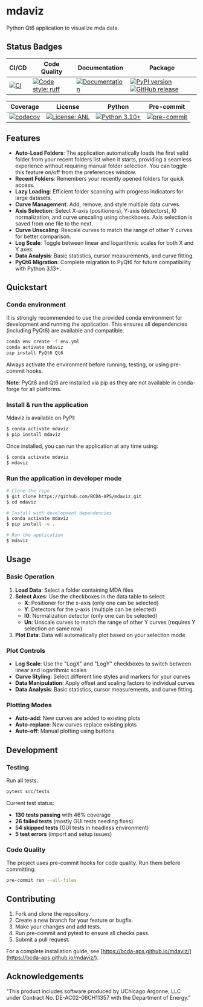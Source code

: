 # mdaviz

Python Qt6 application to visualize mda data.

## Status Badges

CI/CD | Code Quality | Documentation | Package
--- | --- | --- | ---
[![CI](https://github.com/BCDA-APS/mdaviz/workflows/CI/badge.svg)](https://github.com/BCDA-APS/mdaviz/actions/workflows/ci.yml) | [![Code style: ruff](https://img.shields.io/badge/code%20style-ruff-000000.svg)](https://github.com/astral-sh/ruff) | [![Documentation](https://img.shields.io/badge/docs-GitHub%20Pages-blue.svg)](https://bcda-aps.github.io/mdaviz/) | [![PyPI version](https://badge.fury.io/py/mdaviz.svg?cache=1)](https://badge.fury.io/py/mdaviz) [![GitHub release](https://img.shields.io/github/release/BCDA-APS/mdaviz.svg)](https://github.com/BCDA-APS/mdaviz/releases)

Coverage | License | Python | Pre-commit
--- | --- | --- | ---
[![codecov](https://codecov.io/gh/BCDA-APS/mdaviz/branch/main/graph/badge.svg)](https://codecov.io/gh/BCDA-APS/mdaviz) | [![License: ANL](https://img.shields.io/badge/License-ANL-brightgreen.svg)](LICENSE.txt) | [![Python 3.10+](https://img.shields.io/badge/python-3.10+-blue.svg)](https://www.python.org/downloads/) | [![pre-commit](https://img.shields.io/badge/pre--commit-enabled-brightgreen?logo=pre-commit&logoColor=white)](https://github.com/pre-commit/pre-commit)

## Features

- **Auto-Load Folders**: The application automatically loads the first valid folder from your recent folders list when it starts, providing a seamless experience without requiring manual folder selection. You can toggle this feature on/off from the preferences window.
- **Recent Folders**: Remembers your recently opened folders for quick access.
- **Lazy Loading**: Efficient folder scanning with progress indicators for large datasets.
- **Curve Management**: Add, remove, and style multiple data curves.
- **Axis Selection**: Select X-axis (positioners), Y-axis (detectors), I0 normalization, and curve unscaling using checkboxes. Axis selection is saved from one file to the next.
- **Curve Unscaling**: Rescale curves to match the range of other Y curves for better comparison.
- **Log Scale**: Toggle between linear and logarithmic scales for both X and Y axes.
- **Data Analysis**: Basic statistics, cursor measurements, and curve fitting.
- **PyQt6 Migration**: Complete migration to PyQt6 for future compatibility with Python 3.13+.

## Quickstart

### Conda environment
It is strongly recommended to use the provided conda environment for development and running the application. This ensures all dependencies (including PyQt6) are available and compatible.

```bash
conda env create -f env.yml
conda activate mdaviz
pip install PyQt6 Qt6
```

Always activate the environment before running, testing, or using pre-commit hooks.

**Note**: PyQt6 and Qt6 are installed via pip as they are not available in conda-forge for all platforms.

### Install & run the application

Mdaviz is available on PyPI:
```bash
$ conda activate mdaviz
$ pip install mdaviz
```

Once installed, you can run the application at any time using:
```bash
$ conda activate mdaviz
$ mdaviz
```

### Run the application in developer mode

```bash
# Clone the repo
$ git clone https://github.com/BCDA-APS/mdaviz.git
$ cd mdaviz

# Install with development dependencies
$ conda activate mdaviz
$ pip install -e .

# Run the application
$ mdaviz
```

## Usage

### Basic Operation

1. **Load Data**: Select a folder containing MDA files
2. **Select Axes**: Use the checkboxes in the data table to select:
   - **X**: Positioner for the x-axis (only one can be selected)
   - **Y**: Detectors for the y-axis (multiple can be selected)
   - **I0**: Normalization detector (only one can be selected)
   - **Un**: Unscale curves to match the range of other Y curves (requires Y selection on same row)
3. **Plot Data**: Data will automatically plot based on your selection mode

### Plot Controls

- **Log Scale**: Use the "LogX" and "LogY" checkboxes to switch between linear and logarithmic scales
- **Curve Styling**: Select different line styles and markers for your curves
- **Data Manipulation**: Apply offset and scaling factors to individual curves
- **Data Analysis**: Basic statistics, cursor measurements, and curve fitting.

### Plotting Modes

- **Auto-add**: New curves are added to existing plots
- **Auto-replace**: New curves replace existing plots
- **Auto-off**: Manual plotting using buttons

## Development

### Testing

Run all tests:
```bash
pytest src/tests
```

Current test status:
- **130 tests passing** with 46% coverage
- **26 failed tests** (mostly GUI tests needing fixes)
- **54 skipped tests** (GUI tests in headless environment)
- **5 test errors** (import and setup issues)

### Code Quality

The project uses pre-commit hooks for code quality. Run them before committing:
```bash
pre-commit run --all-files
```

## Contributing

1. Fork and clone the repository.
2. Create a new branch for your feature or bugfix.
3. Make your changes and add tests.
4. Run pre-commit and pytest to ensure all checks pass.
5. Submit a pull request.

For a complete installation guide, see [https://bcda-aps.github.io/mdaviz/](https://bcda-aps.github.io/mdaviz/).

## Acknowledgements

"This product includes software produced by UChicago Argonne, LLC
under Contract No. DE-AC02-06CH11357 with the Department of Energy."
